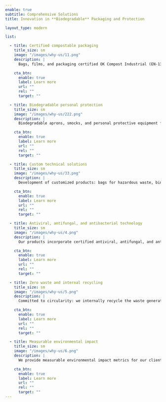 ```yaml
---
enable: true
subtitle: Comprehensive Solutions
title: Innovation in **Biodegradable** Packaging and Protection

layout_type: modern

list:

  - title: Certified compostable packaging
    title_size: sm
    image: "/images/why-us/11.png"
    description: |
      Bags, films, and packaging certified OK Compost Industrial (EN-13432), suitable for multiple applications: food, retail, fruit industry, and biological waste. Designed to integrate into circular economy processes.

    cta_btn:
      enable: true
      label: Learn more
      url: ""
      rel: ""
      target: ""

  - title: Biodegradable personal protection
    title_size: sm
    image: "/images/why-us/222.png"
    description: |
      Biodegradable aprons, smocks, and personal protective equipment for the food industry, healthcare, and other sectors. Food-grade materials, safe for direct food contact and high-demand processes.

    cta_btn:
      enable: true
      label: Learn more
      url: ""
      rel: ""
      target: ""

  - title: Custom technical solutions
    title_size: sm
    image: "/images/why-us/33.png"
    description: |
      Development of customized products: bags for hazardous waste, bin labels, freezing films, masterbags for meats, and other technical packaging. Tailored to the specific requirements of each industry.

    cta_btn:
      enable: true
      label: Learn more
      url: ""
      rel: ""
      target: ""

  - title: Antiviral, antifungal, and antibacterial technology
    title_size: sm
    image: "/images/why-us/4.png"
    description: |
      Our products incorporate certified antiviral, antifungal, and antibacterial protection, ensuring safety and hygiene in food production, healthcare, and logistics environments.

    cta_btn:
      enable: true
      label: Learn more
      url: ""
      rel: ""
      target: ""

  - title: Zero waste and internal recycling
    title_size: sm
    image: "/images/why-us/5.png"
    description: |
      Committed to circularity: we internally recycle the waste generated in our production to manufacture secondary products such as waste bags, contributing to zero-waste operations.

    cta_btn:
      enable: true
      label: Learn more
      url: ""
      rel: ""
      target: ""

  - title: Measurable environmental impact
    title_size: sm
    image: "/images/why-us/6.png"
    description: |
      We provide measurable environmental impact metrics for our clients: tons of conventional plastic avoided, carbon footprint (CO₂) reduction, circularity achieved, and contribution to ESG strategies.

    cta_btn:
      enable: true
      label: Learn more
      url: ""
      rel: ""
      target: ""
---
```

